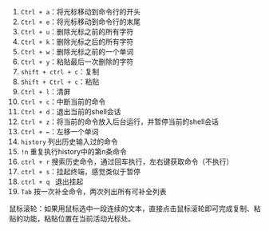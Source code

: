 1. `Ctrl + a`：将光标移动到命令行的开头
2. `Ctrl + e`：将光标移动到命令行的末尾
3. `Ctrl + u`：删除光标之前的所有字符
4. `Ctrl + k`：删除光标之后的所有字符
5. `Ctrl + w`：删除光标之前的一个单词
6. `Ctrl + y`：粘贴最后一次删除的字符
7. `shift + ctrl + c`：复制
8. `Shift + Ctrl + c`：粘贴
9. `Ctrl + l`：清屏
10. `Ctrl + c`：中断当前的命令
11. `Ctrl + d`：退出当前的shell会话
12. `Ctrl + z`：将当前的命令放入后台运行，并暂停当前的shell会话
13. `Ctrl + ←`：左移一个单词
14. `history` 列出历史输入过的命令
15. `!n` 重复执行history中的第n条命令
16. `ctrl + r` 搜索历史命令，通过回车执行，左右键获取命令（不执行）
17. `ctrl + s`：挂起终端，感觉类似于暂停
18. `ctrl + q ` 退出挂起
19. `Tab` 按一次补全命令，两次列出所有可补全列表

鼠标滚轮：如果用鼠标选中一段连续的文本，直接点击鼠标滚轮即可完成复制、粘贴的功能，粘贴位置在当前活动光标处。